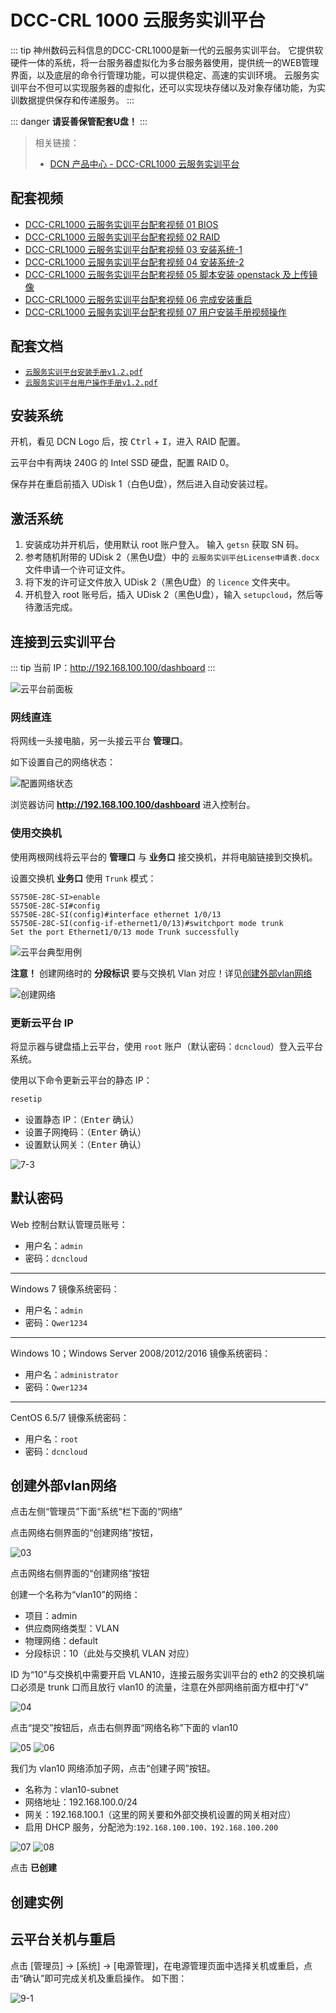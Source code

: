 # DCC-CRL 1000 云服务实训平台

::: tip
神州数码云科信息的DCC-CRL1000是新一代的云服务实训平台。
它提供软硬件一体的系统，将一台服务器虚拟化为多台服务器使用，提供统一的WEB管理界面，以及底层的命令行管理功能，可以提供稳定、高速的实训环境。
云服务实训平台不但可以实现服务器的虚拟化，还可以实现块存储以及对象存储功能，为实训数据提供保存和传递服务。
:::

::: danger
**请妥善保管配套U盘！**
:::

>相关链接：
>
> - [DCN 产品中心 - DCC-CRL1000 云服务实训平台](http://www.dcnetworks.com.cn/goods/55.html)

## 配套视频

- [DCC-CRL1000 云服务实训平台配套视频 01 BIOS](https://www.bilibili.com/video/BV1444y1g7Sv/)
- [DCC-CRL1000 云服务实训平台配套视频 02 RAID](https://www.bilibili.com/video/BV1gB4y1m75C/)
- [DCC-CRL1000 云服务实训平台配套视频 03 安装系统-1](https://www.bilibili.com/video/BV1444y1g7Sv/)
- [DCC-CRL1000 云服务实训平台配套视频 04 安装系统-2](https://www.bilibili.com/video/BV1s44y1g7T8/)
- [DCC-CRL1000 云服务实训平台配套视频 05 脚本安装 openstack 及上传镜像](https://www.bilibili.com/video/BV1t34y1e7qG/)
- [DCC-CRL1000 云服务实训平台配套视频 06 完成安装重启](https://www.bilibili.com/video/BV17541117EB/)
- [DCC-CRL1000 云服务实训平台配套视频 07 用户安装手册视频操作](https://www.bilibili.com/video/BV1xA4y1X7V3/)

## 配套文档

- [`云服务实训平台安装手册v1.2.pdf`](./云服务实训平台安装手册v1.2.pdf)
- [`云服务实训平台用户操作手册v1.2.pdf`](./云服务实训平台用户操作手册v1.2.pdf)

## 安装系统

开机，看见 DCN Logo 后，按 <kbd>Ctrl</kbd> + <kbd>I</kbd>，进入 RAID 配置。

云平台中有两块 240G 的 Intel SSD 硬盘，配置 RAID 0。

<!-- 待补充图片 -->

保存并在重启前插入 UDisk 1（白色U盘），然后进入自动安装过程。

## 激活系统

1. 安装成功并开机后，使用默认 root 账户登入。
   输入 `getsn` 获取 SN 码。
2. 参考随机附带的 UDisk 2（黑色U盘）中的 `云服务实训平台License申请表.docx` 文件申请一个许可证文件。
3. 将下发的许可证文件放入 UDisk 2（黑色U盘）的 `licence` 文件夹中。
4. 开机登入 root 账号后，插入 UDisk 2（黑色U盘），输入 `setupcloud`，然后等待激活完成。

## 连接到云实训平台

::: tip
当前 IP：<http://192.168.100.100/dashboard>
:::

![云平台前面板](./img/00.jpg)

### 网线直连

将网线一头接电脑，另一头接云平台 **管理口**。

如下设置自己的网络状态：

![配置网络状态](./img/01.jpg)

浏览器访问 **<http://192.168.100.100/dashboard>** 进入控制台。

### 使用交换机

使用两根网线将云平台的 **管理口** 与 **业务口** 接交换机，并将电脑链接到交换机。

设置交换机 **业务口** 使用 `Trunk` 模式：

```text {5}
S5750E-28C-SI>enable 
S5750E-28C-SI#config          
S5750E-28C-SI(config)#interface ethernet 1/0/13
S5750E-28C-SI(config-if-ethernet1/0/13)#switchport mode trunk 
Set the port Ethernet1/0/13 mode Trunk successfully
```

![云平台典型用例](./img/02.jpg)

**注意！** 创建网络时的 **分段标识** 要与交换机 Vlan 对应！详见[创建外部vlan网络](#创建外部vlan网络)

![创建网络](./img/创建网络.png)

### 更新云平台 IP

将显示器与键盘插上云平台，使用 `root` 账户（默认密码：`dcncloud`）登入云平台系统。

使用以下命令更新云平台的静态 IP：

```sh
resetip
```

- 设置静态 IP：（<kbd>Enter</kbd> 确认）
- 设置子网掩码：（<kbd>Enter</kbd> 确认）
- 设置默认网关：（<kbd>Enter</kbd> 确认）

![7-3](./img/setup7-3.jpg)

## 默认密码

Web 控制台默认管理员账号：
- 用户名：`admin`
- 密码：`dcncloud`

--------------------------------------

Windows 7 镜像系统密码：
- 用户名：`admin`
- 密码：`Qwer1234`

--------------------------------------

Windows 10；Windows Server 2008/2012/2016 镜像系统密码：
- 用户名：`administrator`
- 密码：`Qwer1234`

--------------------------------------

CentOS 6.5/7 镜像系统密码：
- 用户名：`root`
- 密码：`dcncloud`

<!-- ## 附：默认 BIOS 设置 -->

<!-- 待补充图片 -->

## 创建外部vlan网络

点击左侧“管理员”下面“系统“栏下面的“网络” 

点击网络右侧界面的“创建网络”按钮，

![03](./img/03.jpg)

点击网络右侧界面的“创建网络”按钮

创建一个名称为“vlan10”的网络：

- 项目：admin
- 供应商网络类型：VLAN
- 物理网络：default
- 分段标识：10（此处与交换机 VLAN 对应）

ID 为“10”与交换机中需要开启 VLAN10，连接云服务实训平台的 eth2 的交换机端口必须是 trunk 口而且放行 vlan10 的流量，注意在外部网络前面方框中打“√”

![04](./img/04.jpg)

点击“提交”按钮后，点击右侧界面“网络名称”下面的 vlan10

![05](./img/05.jpg)
![06](./img/06.jpg)

我们为 vlan10 网络添加子网，点击“创建子网”按钮。

- 名称为：vlan10-subnet
- 网络地址：192.168.100.0/24
- 网关：192.168.100.1（这里的网关要和外部交换机设置的网关相对应）
- 启用 DHCP 服务，分配池为:`192.168.100.100，192.168.100.200`

![07](./img/07.jpg)
![08](./img/08.jpg)

点击 **已创建**

## 创建实例

## 云平台关机与重启

点击 [管理员] → [系统] → [电源管理]，在电源管理页面中选择关机或重启，点击“确认”即可完成关机及重启操作。
如下图：

![9-1](./img/use9-1.jpg)